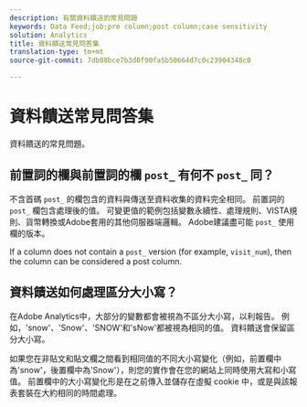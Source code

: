 ```yaml
---
description: 有關資料饋送的常見問題
keywords: Data Feed;job;pre column;post column;case sensitivity
solution: Analytics
title: 資料饋送常見問答集
translation-type: tm+mt
source-git-commit: 7db88bce7b3d0f90fa5b50664d7c0c23904348c0

---
```



# 資料饋送常見問答集

資料饋送的常見問題。

## 前置詞的欄與前置詞的欄 `post_` 有何不 `post_` 同？

不含首碼 `post_` 的欄包含的資料與傳送至資料收集的資料完全相同。 前置詞的 `post_` 欄包含處理後的值。 可變更值的範例包括變數永續性、處理規則、VISTA規則、貨幣轉換或Adobe套用的其他伺服器端邏輯。 Adobe建議盡可能 `post_` 使用欄的版本。

If a column does not contain a `post_` version (for example, `visit_num`), then the column can be considered a post column.

## 資料饋送如何處理區分大小寫？

在Adobe Analytics中，大部分的變數都會被視為不區分大小寫，以利報告。 例如，'snow'、'Snow'、'SNOW'和'sNow'都被視為相同的值。 資料饋送會保留區分大小寫。

如果您在非貼文和貼文欄之間看到相同值的不同大小寫變化（例如，前置欄中為'snow'，後置欄中為'Snow'），則您的實作會在您的網站上同時使用大寫和小寫值。 前置欄中的大小寫變化形是在之前傳入並儲存在虛擬 cookie 中，或是與該報表套裝在大約相同的時間處理。